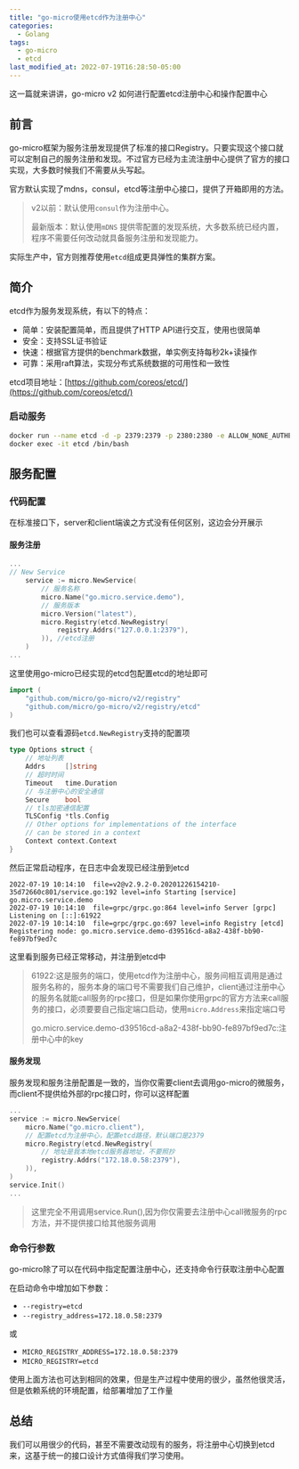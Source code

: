 ```yaml
---
title: "go-micro使用etcd作为注册中心"
categories:
  - Golang
tags:
  - go-micro
  - etcd
last_modified_at: 2022-07-19T16:28:50-05:00
---
```


这一篇就来讲讲，go-micro v2 如何进行配置etcd注册中心和操作配置中心

## 前言

go-micro框架为服务注册发现提供了标准的接口Registry。只要实现这个接口就可以定制自己的服务注册和发现。不过官方已经为主流注册中心提供了官方的接口实现，大多数时候我们不需要从头写起。

官方默认实现了mdns，consul，etcd等注册中心接口，提供了开箱即用的方法。

> v2以前：默认使用`consul`作为注册中心。
>
> 最新版本：默认使用`mDNS` 提供零配置的发现系统，大多数系统已经内置，程序不需要任何改动就具备服务注册和发现能力。

实际生产中，官方则推荐使用`etcd`组成更具弹性的集群方案。

## 简介

etcd作为服务发现系统，有以下的特点： 

- 简单：安装配置简单，而且提供了HTTP API进行交互，使用也很简单 
- 安全：支持SSL证书验证 
- 快速：根据官方提供的benchmark数据，单实例支持每秒2k+读操作 
- 可靠：采用raft算法，实现分布式系统数据的可用性和一致性

etcd项目地址：[https://github.com/coreos/etcd/](https://github.com/coreos/etcd/)

### 启动服务

```bash
docker run --name etcd -d -p 2379:2379 -p 2380:2380 -e ALLOW_NONE_AUTHENTICATION=yes bitnami/etcd:3.3.11 etcd
docker exec -it etcd /bin/bash
```

## 服务配置

### 代码配置

在标准接口下，server和client端诶之方式没有任何区别，这边会分开展示

#### 服务注册

``` go
...
// New Service
	service := micro.NewService(
		// 服务名称
		micro.Name("go.micro.service.demo"),
		// 服务版本
		micro.Version("latest"),
		micro.Registry(etcd.NewRegistry(
			registry.Addrs("127.0.0.1:2379"),
		)), //etcd注册
	)
...
```

这里使用go-micro已经实现的etcd包配置etcd的地址即可

```go
import (
	"github.com/micro/go-micro/v2/registry"
	"github.com/micro/go-micro/v2/registry/etcd"
)
```

我们也可以查看源码`etcd.NewRegistry`支持的配置项

```go
type Options struct {
    // 地址列表
    Addrs     []string
    // 超时时间
    Timeout   time.Duration
    // 与注册中心的安全通信
    Secure    bool
    // tls加密通信配置
    TLSConfig *tls.Config
    // Other options for implementations of the interface
    // can be stored in a context
    Context context.Context
}
```

然后正常启动程序，在日志中会发现已经注册到etcd

``` shell
2022-07-19 10:14:10  file=v2@v2.9.2-0.20201226154210-35d72660c801/service.go:192 level=info Starting [service] go.micro.service.demo
2022-07-19 10:14:10  file=grpc/grpc.go:864 level=info Server [grpc] Listening on [::]:61922
2022-07-19 10:14:10  file=grpc/grpc.go:697 level=info Registry [etcd] Registering node: go.micro.service.demo-d39516cd-a8a2-438f-bb90-fe897bf9ed7c
```

这里看到服务已经正常移动，并注册到etcd中

> 61922:这是服务的端口，使用etcd作为注册中心，服务间相互调用是通过服务名称的，服务本身的端口号不需要我们自己维护，client通过注册中心的服务名就能call服务的rpc接口，但是如果你使用grpc的官方方法来call服务的接口，必须要要自己指定端口启动，使用`micro.Address`来指定端口号
>
> go.micro.service.demo-d39516cd-a8a2-438f-bb90-fe897bf9ed7c:注册中心中的key

#### 服务发现

服务发现和服务注册配置是一致的，当你仅需要client去调用go-micro的微服务，而client不提供给外部的rpc接口时，你可以这样配置

``` go
...
service := micro.NewService(
    micro.Name("go.micro.client"),
    // 配置etcd为注册中心，配置etcd路径，默认端口是2379
    micro.Registry(etcd.NewRegistry(
        // 地址是我本地etcd服务器地址，不要照抄
        registry.Addrs("172.18.0.58:2379"),
    )),
)
service.Init()
...
```

> 这里完全不用调用service.Run(),因为你仅需要去注册中心call微服务的rpc方法，并不提供接口给其他服务调用

### 命令行参数

go-micro除了可以在代码中指定配置注册中心，还支持命令行获取注册中心配置

在启动命令中增加如下参数：

- `--registry=etcd`
- `--registry_address=172.18.0.58:2379`

或

- `MICRO_REGISTRY_ADDRESS=172.18.0.58:2379`
- `MICRO_REGISTRY=etcd`

使用上面方法也可达到相同的效果，但是生产过程中使用的很少，虽然他很灵活，但是依赖系统的环境配置，给部署增加了工作量

## 总结

我们可以用很少的代码，甚至不需要改动现有的服务，将注册中心切换到etcd来，这基于统一的接口设计方式值得我们学习使用。